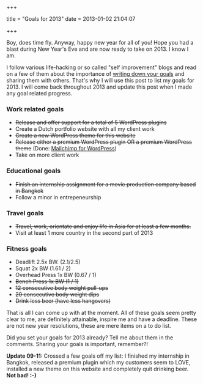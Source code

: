 +++

title = "Goals for 2013"
date = 2013-01-02 21:04:07

+++

Boy, does time fly. Anyway, happy new year for all of you! Hope you had a blast during New Year's Eve and are now ready to take on 2013. I know I am.

I follow various life-hacking or so called "self improvement" blogs and read on a few of them about the importance of <a href="https://fitzvillafuerte.com/the-importance-of-writing-down-your-goals-on-paper.html">writing down your goals</a> and sharing them with others. That's why I will use this post to list my goals for 2013. I will come back throughout 2013 and update this post when I made any goal related progress.
<h3>Work related goals</h3>
<ul>
	<li><del>Release and offer support for a total of 5 WordPress plugins</del></li>
	<li>Create a Dutch portfolio website with all my client work</li>
	<li><del>Create a new WordPress theme for this website</del></li>
	<li><del>Release either a premium WordPress plugin OR a premium WordPress theme</del> (Done: <a href="https://www.mc4wp.com">Mailchimp for WordPress</a>)</li>
	<li>Take on more client work</li>
</ul>
<h3>Educational goals</h3>
<ul>
	<li><del>Finish an internship assignment for a movie production company based in Bangkok</del></li>
	<li>Follow a minor in entrepeneurship</li>
</ul>
<h3>Travel goals</h3>
<ul>
	<li><del>Travel, work, orientate and enjoy life in Asia for at least a few months.</del></li>
	<li>Visit at least 1 more country in the second part of 2013</li>
</ul>

<h3>Fitness goals</h3>
<ul>
	<li>Deadlift 2.5x BW. (2.1/2.5)</li>
	<li>Squat 2x BW (1.61 / 2)</li>
	<li>Overhead Press 1x BW (0.67 / 1)</li>
	<li><del>Bench Press 1x BW (1 / 1)</del></li>
	<li><del>12 consecutive body weight pull-ups</del></li>
	<li><del>20 consecutive body weight dips</del></li>
	<li><del>Drink less beer (have less hangovers)</del></li>
</ul>
That is all I can come up with at the moment. All of these goals seem pretty clear to me, are definitely attainable, inspire me and have a deadline. These are not new year resolutions, these are mere items on a to do list.

Did you set your goals for 2013 already? Tell me about them in the comments. Sharing your goals is important, remember?!

<strong>Update 09-11: </strong>Crossed a few goals off my list: I finished my internship in Bangkok, released a premium plugin which my customers seem to LOVE, installed a new theme on this website and completely quit drinking beer. <strong>Not bad! :-)</strong>

&nbsp;
